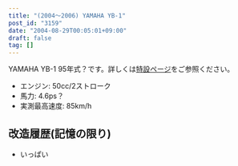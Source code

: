 ```yaml
---
title: "(2004～2006) YAMAHA YB-1"
post_id: "3159"
date: "2004-08-29T00:05:01+09:00"
draft: false
tag: []
---
```



YAMAHA YB-1 95年式？です。詳しくは[特設ページ](/tag/yb-1)をご参照ください。

  * エンジン: 50cc/2ストローク
  * 馬力: 4.6ps？
  * 実測最高速度: 85km/h
## 改造履歴(記憶の限り)

  * いっぱい
